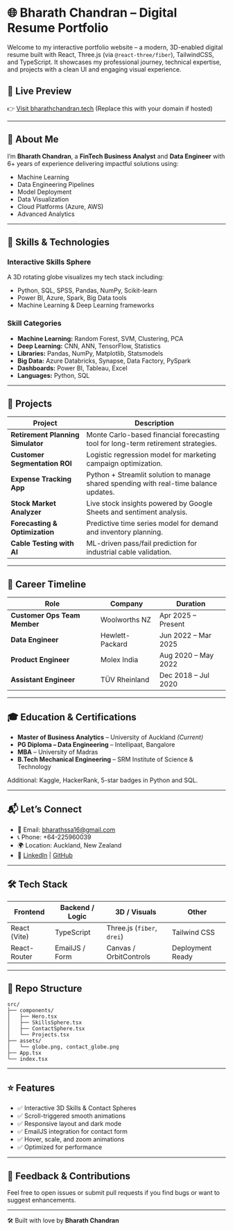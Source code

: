 # 🌐 Bharath Chandran – Digital Resume Portfolio

Welcome to my interactive portfolio website – a modern, 3D-enabled digital resume built with React, Three.js (via `@react-three/fiber`), TailwindCSS, and TypeScript. It showcases my professional journey, technical expertise, and projects with a clean UI and engaging visual experience.

## 🚀 Live Preview
👉 [Visit bharathchandran.tech](https://bharathchandran.tech) (Replace this with your domain if hosted)

---

## 💼 About Me

I’m **Bharath Chandran**, a **FinTech Business Analyst** and **Data Engineer** with 6+ years of experience delivering impactful solutions using:
- Machine Learning
- Data Engineering Pipelines
- Model Deployment
- Data Visualization
- Cloud Platforms (Azure, AWS)
- Advanced Analytics

---

## 🧠 Skills & Technologies

### Interactive Skills Sphere
A 3D rotating globe visualizes my tech stack including:
- Python, SQL, SPSS, Pandas, NumPy, Scikit-learn
- Power BI, Azure, Spark, Big Data tools
- Machine Learning & Deep Learning frameworks

### Skill Categories
- **Machine Learning:** Random Forest, SVM, Clustering, PCA
- **Deep Learning:** CNN, ANN, TensorFlow, Statistics
- **Libraries:** Pandas, NumPy, Matplotlib, Statsmodels
- **Big Data:** Azure Databricks, Synapse, Data Factory, PySpark
- **Dashboards:** Power BI, Tableau, Excel
- **Languages:** Python, SQL

---

## 🧪 Projects

| Project | Description |
|--------|-------------|
| **Retirement Planning Simulator** | Monte Carlo-based financial forecasting tool for long-term retirement strategies. |
| **Customer Segmentation ROI** | Logistic regression model for marketing campaign optimization. |
| **Expense Tracking App** | Python + Streamlit solution to manage shared spending with real-time balance updates. |
| **Stock Market Analyzer** | Live stock insights powered by Google Sheets and sentiment analysis. |
| **Forecasting & Optimization** | Predictive time series model for demand and inventory planning. |
| **Cable Testing with AI** | ML-driven pass/fail prediction for industrial cable validation.

---

## 📍 Career Timeline

| Role | Company | Duration |
|------|---------|----------|
| **Customer Ops Team Member** | Woolworths NZ | Apr 2025 – Present |
| **Data Engineer** | Hewlett-Packard | Jun 2022 – Mar 2025 |
| **Product Engineer** | Molex India | Aug 2020 – May 2022 |
| **Assistant Engineer** | TÜV Rheinland | Dec 2018 – Jul 2020 |

---

## 🎓 Education & Certifications

- **Master of Business Analytics** – University of Auckland *(Current)*
- **PG Diploma – Data Engineering** – Intellipaat, Bangalore
- **MBA** – University of Madras
- **B.Tech Mechanical Engineering** – SRM Institute of Science & Technology

Additional: Kaggle, HackerRank, 5-star badges in Python and SQL.

---

## 📬 Let’s Connect

- 📧 Email: [bharathssa16@gmail.com](mailto:bharathssa16@gmail.com)
- 📞 Phone: +64-225960039
- 🌍 Location: Auckland, New Zealand
- 🔗 [LinkedIn](https://www.linkedin.com/in/bharathchandran98) | [GitHub](https://github.com/bharathssa)

---

## 🛠️ Tech Stack

| Frontend        | Backend / Logic | 3D / Visuals         | Other            |
|-----------------|------------------|----------------------|------------------|
| React (Vite)    | TypeScript       | Three.js (`fiber`, `drei`) | Tailwind CSS     |
| React-Router    | EmailJS / Form   | Canvas / OrbitControls | Deployment Ready |

---

## 📂 Repo Structure

```
src/
├── components/
│   ├── Hero.tsx
│   ├── SkillsSphere.tsx
│   ├── ContactSphere.tsx
│   └── Projects.tsx
├── assets/
│   └── globe.png, contact_globe.png
├── App.tsx
└── index.tsx
```

---

## ⭐ Features

- ✅ Interactive 3D Skills & Contact Spheres
- ✅ Scroll-triggered smooth animations
- ✅ Responsive layout and dark mode
- ✅ EmailJS integration for contact form
- ✅ Hover, scale, and zoom animations
- ✅ Optimized for performance

---

## 📢 Feedback & Contributions

Feel free to open issues or submit pull requests if you find bugs or want to suggest enhancements.

---

🛠 Built with love by **Bharath Chandran**